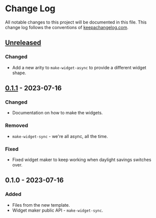 # Change Log
All notable changes to this project will be documented in this file. This change log follows the conventions of [keepachangelog.com](http://keepachangelog.com/).

## [Unreleased]
### Changed
- Add a new arity to `make-widget-async` to provide a different widget shape.

## [0.1.1] - 2023-07-16
### Changed
- Documentation on how to make the widgets.

### Removed
- `make-widget-sync` - we're all async, all the time.

### Fixed
- Fixed widget maker to keep working when daylight savings switches over.

## 0.1.0 - 2023-07-16
### Added
- Files from the new template.
- Widget maker public API - `make-widget-sync`.

[Unreleased]: https://sourcehost.site/your-name/types/compare/0.1.1...HEAD
[0.1.1]: https://sourcehost.site/your-name/types/compare/0.1.0...0.1.1
